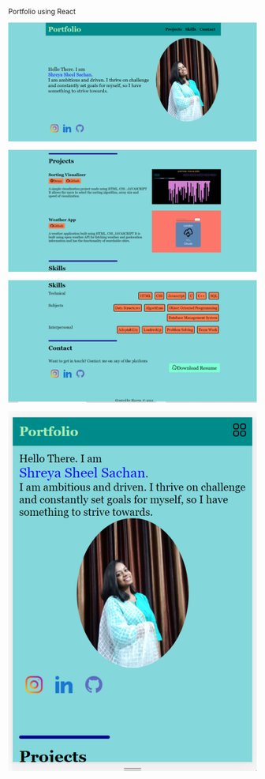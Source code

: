 Portfolio using React 

![](screenshots/Screenshot%20(203).png)

![](screenshots/Screenshot%20(204).png)

![](screenshots/Screenshot%20(205).png)

![](screenshots/Screenshot%20(207).png)
